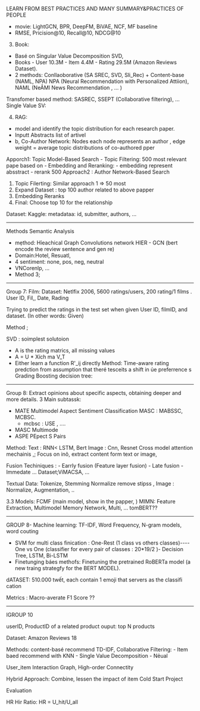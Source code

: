 LEARN FROM BEST PRACTICES AND MANY SUMMARY&PRACTICES OF PEOPLE 

- movie: LightGCN, BPR, DeepFM, BiVAE, NCF, MF baseline 
- RMSE, Pricision@10, Recall@10, NDCG@10

3. Book: 
- Basé on Singular Value Decomposition SVD, 
- Books - User 10.3M - Item 4.4M - Rating 29.5M (Amazon Reviews Dataset). 
- 2 methods: Conllaoborative (SA SREC, SVD, Sli_Rec) + Content-base (NAML, NPA)
NPA (Neural Recommendation with Personalized Attiion), 
NAML (NeÂMl News Recommendation , ... )

Transfomer based method: SASREC, SSEPT (Collaborative filtering), ... 
Single Value SV: 


4. RAG: 
- model and identify the topic distribution for each research paper. 
- Inputt Abstracts list of artivel 
- b, Co-Author Network: Nodes each node represents an author , edge weight = average topic distributions of co-authored pper 

Apporch1: Topic Model-Based Search 
	- Topic Filtering: 500 most relevant pape based on
	- Embedding and Reranking: 
		- embedding represent absstract 
		- rerank 500
Approach2 : Author Network-Based Search 
1. Topic Filerting: Similar approach 1 => 50 most 
2. Expand Dataset : top 100 author related to above papper 
3. Embedding Reranks 
4. Final: Choose top 10 for the relationship 

Dataset: Kaggle: metadataa: id, submitter, authors, ... 



-------------------------------------

Methods Semantic Analysis 
- mẹthod: Hỉeachical Graph Convolutions network HIER - GCN (bert encode the review sentence and gen re)
- Domain:Hotel, Resuatl, 
- 4 sentiment: none, pos, neg, neutral
- VNCorenlp, ... 
- Method 3; 

-----------------

Group 7: Film: 
Dataset: Netlfix 2006, 5600 ratings/users, 200 rating/1 films . 
User ID, Fil,, Date, Rading 

Trying to predict the ratings in the test set when given User ID, filmID, and dataset. 
(In other words: Given)

Method ; 

SVD : soimplest solutoion 

- A is the rating matrics, all missing values 
- A = U * Xích ma V_T 
- Either learn a function R'_ij directly 
Method: Time-aware rating predction from assumption that theré tesceits a shift in ủe preferrence s
Grading Boosting decision tree: 


--------------------------------
Group 8: Extract opinions about specific aspects, obtaining deeper and more details. 
3 Main subtassk: 
- MATE Multimodel Aspect Sentiment Classification MASC : MABSSC, MCBSC. 
	- mcbsc : USE , ....
- MASC Multimode 
- ASPE PEpect S Pairs

Method: Text : RNN< LSTM, Bert 
Image : Cnn, Resnet 
Cross model attention mechainis ,; Focus on inô, extract content form text or image, 

Fusion Techiniques : 
	-  Earrly fusion (Feature layer fusion) - Late fusion - Immedate ... 
Dataset;ViMACSA, ... 

Textual Data: Tokenize, Stemming Normalize remove stipss , Image : Normalize, Augmentation, .. 


3.3 Models: FCMF (main model, show in the papper, ) 
MIMN: Feature Extraction, Multimodel Memory Network, Multi, ... 
tomBERT?? 

-------------------

GROUP 8-
Machine learning: TF-IDF, Word Frequency, N-gram models, word couting 

- SVM for multi class finication : One-Rest  (1 class vs others classes)---- One vs One (classifier for every pair of classes : 20*19/2
)- Decision Tree, LSTM, Bi-LSTM
- Finetunging báes methofs: Finetuning the pretrained RoBERTa model (a new traing strategfy for the BERT MODEL). 

dATASET: 510.000 twết, each contain 1 emoji that servers as the classifi cation 

Metrics : Macro-averate F1 Score ??



-----------------

IGROUP 10

userID, ProductID of a related product 
ouput: top N products 

Dataset: Amazon Reviews 18

Methods: content-basé recommend TD-IDF, 
Collaborative Filtering: 
	- Item baed recommend with KNN
	- Single Value Decomposition
	- Nẻual 

User_item Interaction Graph, High-order Connectity 

Hybrid Approach: Combine, lessen the impact of item Cold Start Project


Evaluation 

HR Hir Ratio: HR = U_hit/U_all

